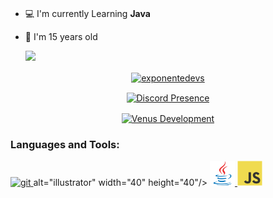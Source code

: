 <br />

- 💻 I'm currently Learning **Java**
- 👋 I'm 15 years old

  ![](https://komarev.com/ghpvc/?username=ExponenteDevs&color=blue)

<p align="center">
  <a href="https://github.com/ExponenteDevs">
    <img align="center" src="https://github-readme-stats.vercel.app/api?username=exponentedevs&show_icons=true&theme=radical&count_private=true&locale=en" alt="exponentedevs"/>
  </a>
</p>

<p align="center">
  <a href="https://discord.com/users/330861775203336194" target="_blank" rel="nofollow">
    <img align="center" src="https://lanyard.cnrad.dev/api/869936375057752134?&animated=true&borderRadius=30px&idleMessage=None..." alt="Discord Presence">
  </a>
</p>

<p align="center">
  <a href="https://dsc.gg/venusdev/">
    <img align="center" alt="Venus Development" width="28px" src="https://raw.githubusercontent.com/anuraghazra/anuraghazra/master/assets/discord-round.svg" />
  </a>
</p>


### Languages and Tools:

<p align="left"> <a href="https://git-scm.com/" target="_blank" rel="noreferrer"> <img src="https://www.vectorlogo.zone/logos/git-scm/git-scm-icon.svg" alt="git" width="40" height="40"/> </a> alt="illustrator" width="40" height="40"/> </a> <a href="https://www.java.com" target="_blank" rel="noreferrer"> <img src="https://raw.githubusercontent.com/devicons/devicon/master/icons/java/java-original.svg" alt="java" width="40" height="40"/> </a> <a href="https://developer.mozilla.org/en-US/docs/Web/JavaScript" target="_blank" rel="noreferrer"> <img src="https://raw.githubusercontent.com/devicons/devicon/master/icons/javascript/javascript-original.svg" alt="javascript" width="40" height="40"/> </a> </p>

